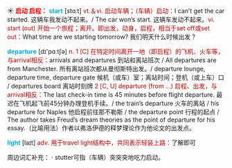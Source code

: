 ☀ <font color="red">**启动 启程：**</font>
<font color="sky blue">**start**</font> [stɑːt] 
<font color="#c00000">vt.＆vi. 启动车辆；（车辆）启动：</font>I can’t get the car started. 这辆车我发动不起来。/ The car won’s start. 这辆车发动不起来。<font color="#c00000">vi. start (out) 开始一个旅程；离开。即出发，动身，启程，相当于set off或set out：</font>What time are we starting tomorrow? 我们明天什么时候出发？

<font color="sky blue">**departure**</font> [dɪ'pɑːtʃə] 
<font color="#c00000">n. 1 [C] 在特定时间离开一地（即启程）的飞机、火车等，与arrival相反：</font>arrivals and departures 到站和离站班次 / All departures are from Manchester. 所有离站班次都从曼彻斯特出发。/ departure lounge, departure time, departure gate 候机（或车）室；离站时间；登机（或上车）口 / departures board 离站时刻牌 <font color="#c00000">2 [C, U] departure (from ...) 启程、出发，与arrival相反：</font>The last check-in time is 45 minutes before flight departure. 最迟在飞机起飞前45分钟办理登机手续。/ the train’s departure 火车的离站 / his departure for Naples 他启程前往那不勒斯 / the departure point 行程的起点 / The author takes Freud’s dream theories as the point of departure for his essay.（比喻用法）作者以弗洛伊德的释梦理论作为他论文的出发点。

<font color="sky blue">**light**</font> [laɪt] 
<font color="#c00000">adv. 用于travel light结构中，共同表示轻装上路：</font>了解即可

周边词汇补充：
· stutter可指（车辆）突突突地吃力启动。